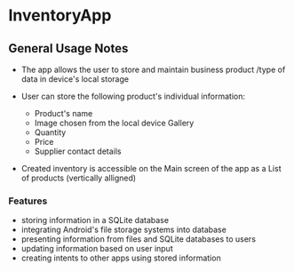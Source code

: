 # InventoryApp

## General Usage Notes

* The app allows the user to store and maintain business product /type of data in device's local storage
* User can store the following product's individual information: 
  * Product's name
  * Image chosen from the local device Gallery
  * Quantity
  * Price
  * Supplier contact details

* Created inventory is accessible on the Main screen of the app as a List of products (vertically alligned)


### Features 

* storing information in a SQLite database
* integrating Android's file storage systems into database
* presenting information from files and SQLite databases to users
* updating information based on user input
* creating intents to other apps using stored information
